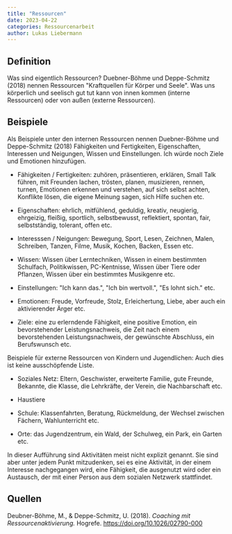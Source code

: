```yaml
---
title: "Ressourcen"
date: 2023-04-22
categories: Ressourcenarbeit
author: Lukas Liebermann
---
```


## Definition

Was sind eigentlich Ressourcen? Duebner-Böhme und
Deppe-Schmitz (2018) nennen Ressourcen "Kraftquellen für Körper und Seele". Was
uns körperlich und seelisch gut tut kann von innen kommen (interne Ressourcen)
oder von außen (externe Ressourcen).

## Beispiele

Als Beispiele unter den internen Ressourcen nennen Duebner-Böhme und
Deppe-Schmitz (2018) Fähigkeiten und Fertigkeiten, Eigenschaften, Interessen
und Neigungen, Wissen und Einstellungen. Ich würde noch Ziele und Emotionen
hinzufügen.

- Fähigkeiten / Fertigkeiten: zuhören, präsentieren, erklären, Small Talk
führen, mit Freunden lachen, trösten, planen, musizieren, rennen, turnen,
Emotionen erkennen und verstehen, auf sich selbst achten, Konflikte lösen, die
eigene Meinung sagen, sich Hilfe suchen etc.

- Eigenschaften: ehrlich, mitfühlend, geduldig, kreativ, neugierig, ehrgeizig,
fleißig, sportlich, selbstbewusst, reflektiert, spontan, fair, selbstständig,
tolerant, offen etc.

- Interesssen / Neigungen: Bewegung, Sport, Lesen, Zeichnen, Malen, Schreiben,
Tanzen, Filme, Musik, Kochen, Backen, Essen etc.

- Wissen: Wissen über Lerntechniken, Wissen in einem bestimmten Schulfach,
Politikwissen, PC-Kentnisse, Wissen über Tiere oder Pflanzen, Wissen über ein
bestimmtes Musikgenre etc.

- Einstellungen: "Ich kann das.", "Ich bin wertvoll.", "Es lohnt sich." etc.

- Emotionen: Freude, Vorfreude, Stolz, Erleichertung, Liebe, aber auch ein
aktivierender Ärger etc.

- Ziele: eine zu erlerndende Fähigkeit, eine positive Emotion, ein
bevorstehender Leistungsnachweis, die Zeit nach einem bevorstehenden
Leistungsnachweis, der gewünschte Abschluss, ein Berufswunsch etc. 

Beispiele für externe Ressourcen von Kindern und Jugendlichen: Auch dies ist
keine ausschöpfende Liste.

- Soziales Netz: Eltern, Geschwister, erweiterte Familie, gute Freunde,
Bekannte, die Klasse, die Lehrkräfte, der Verein, die Nachbarschaft etc.

- Haustiere

- Schule: Klassenfahrten, Beratung, Rückmeldung, der Wechsel zwischen Fächern,
Wahlunterricht etc.

- Orte: das Jugendzentrum, ein Wald, der Schulweg, ein Park, ein Garten etc.

In dieser Aufführung sind Aktivitäten meist nicht explizit genannt. Sie
sind aber unter jedem Punkt mitzudenken, sei es eine Aktivität, in der einem
Interesse nachgegangen wird, eine Fähigkeit, die ausgenutzt wird oder ein
Austausch, der mit einer Person aus dem sozialen Netzwerk stattfindet.

## Quellen

Deubner-Böhme, M., & Deppe-Schmitz, U. (2018). _Coaching mit
Ressourcenaktivierung._ Hogrefe. https://doi.org/10.1026/02790-000

